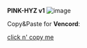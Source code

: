 **PINK-HYZ v1**
![image](https://github.com/hyz-3/themes/assets/121250506/af892fdb-59c1-43d8-8a58-bd3f225ac4c1)

Copy&Paste for **Vencord**:

[click n' copy me](https://raw.githubusercontent.com/hyz-3/themes/main/pink-hyz.css)
